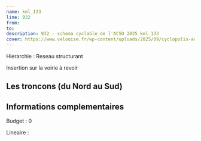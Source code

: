 ```yaml
---
name: kml_133 
line: 932
from: 
to:  
description: 932 - schema cyclable de l'ACSO 2025 kml_133 
cover: https://www.velooise.fr/wp-content/uploads/2025/09/cyclopolis-acso-default.jpg
---
```

Hierarchie : Reseau structurant

Insertion sur la voirie à revoir

## Les troncons (du Nord au Sud)

## Informations complementaires

Budget  : 0 

Lineaire :

